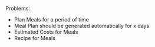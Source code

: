 Problems:
- Plan Meals for a period of time
- Meal Plan should be generated automatically for x days
- Estimated Costs for Meals
- Recipe for Meals

